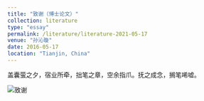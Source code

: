 ```yaml
---
title: "致谢（博士论文）"
collection: literature
type: "essay"
permalink: /literature/literature-2021-05-17
venue: "孙沁璇"
date: 2016-05-17
location: "Tianjin, China"
---
```


盖囊萤之夕，宿业所牵，拙笔之章，空余指爪。抚之成念，搁笔唏嘘。

![致谢](https://sunqinxuan.github.io/images/literature-2021-05-17-img1.png)
